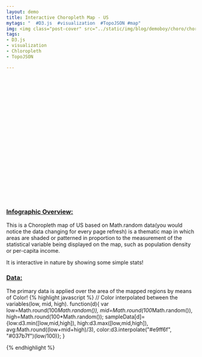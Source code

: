 ```yaml
---
layout: demo
title: Interactive Choropleth Map - US 
mytags: "  #D3.js  #visualization  #TopoJSON #map"
img: <img class="post-cover" src="../static/img/blog/demoboy/choro/chorohead.png"  border="5" alt="Responsive image">
tags:
- D3.js
- visualization
- Chloropleth
- TopoJSON

---
```

<style>
  .state{
    fill: none;
    stroke: #99cd0d;
    stroke-width: 1;
  }
  .state:hover{
    fill-opacity:0.5;
  }
  #tooltip {   
    position: absolute;           
    text-align: center;
    padding: 20px;             
    margin: 10px;
    font: 12px sans-serif;        
    background: lightsteelblue;   
    border: 1px;      
    border-radius: 2px;           
    pointer-events: none;         
  }
  #tooltip h4{
    margin:0;
    font-size:14px;
  }
  #tooltip{
    background:rgba(0,0,0,0.9);
    border:1px solid grey;
    border-radius:5px;
    font-size:12px;
    width:auto;
    padding:4px;
    color:white;
    opacity:0;
  }
  #tooltip table{
    table-layout:fixed;
  }
  #tooltip tr td{
    padding:0;
    margin:0;
  }
  #tooltip tr td:nth-child(1){
    width:50px;
  }
  #tooltip tr td:nth-child(2){
    text-align:center;
  }

</style>
<style>.container {
  width: auto;
  max-width: 1060px;
  text-align: center;

}
</style>
<div id="tooltip"></div><!-- div to hold tooltip. -->
<div class="myNote">
<svg width="1000" height="650" id="statesvg"></svg> <!-- svg to hold the map. -->
<script src="../static/js/uStates.js"></script> <!-- creates uStates. -->
<script src="http://d3js.org/d3.v3.min.js"></script>
<script>

  function tooltipHtml(n, d){ /* function to create html content string in tooltip div. */
    return "<h4>"+n+"</h4><table>"+
      "<tr><td>Low</td><td>"+(d.low)+"</td></tr>"+
      "<tr><td>Average</td><td>"+(d.avg)+"</td></tr>"+
      "<tr><td>High</td><td>"+(d.high)+"</td></tr>"+
      "</table>";
  }
  
  var sampleData ={}; /* Sample random data. */ 
  ["HI", "AK", "FL", "SC", "GA", "AL", "NC", "TN", "RI", "CT", "MA",
  "ME", "NH", "VT", "NY", "NJ", "PA", "DE", "MD", "WV", "KY", "OH", 
  "MI", "WY", "MT", "ID", "WA", "DC", "TX", "CA", "AZ", "NV", "UT", 
  "CO", "NM", "OR", "ND", "SD", "NE", "IA", "MS", "IN", "IL", "MN", 
  "WI", "MO", "AR", "OK", "KS", "LS", "VA"]
    .forEach(function(d){ 
      var low=Math.round(100*Math.random()), 
        mid=Math.round(100*Math.random()), 
        high=Math.round(100*Math.random());
      sampleData[d]={low:d3.min([low,mid,high]), high:d3.max([low,mid,high]), 
          avg:Math.round((low+mid+high)/3), color:d3.interpolate("#e9ff6f", "#037b7f")(low/100)}; 
    });
  
  /* draw states on id #statesvg */ 
  choropleth.draw("#statesvg", sampleData, tooltipHtml);
</script>
</div>


<div class="divider"></div>

### [Infographic Overview:]()

This is a Choropleth map of US based on Math.random data(you would notice the data changing for every page refresh) is a thematic map in which areas are shaded or patterned in proportion to the measurement of the statistical variable being displayed on the map, such as population density or per-capita income.


It is interactive in nature by showing some simple stats!


### [Data:]()
The primary data is applied over the area of the mapped regions by means of Color!
{% highlight javascript %}
// Color interpolated between the variables(low, mid, high).
function(d){ 
      var low=Math.round(100*Math.random()), 
          mid=Math.round(100*Math.random()), 
          high=Math.round(100*Math.random());
          sampleData[d]={low:d3.min([low,mid,high]), high:d3.max([low,mid,high]), 
          avg:Math.round((low+mid+high)/3), color:d3.interpolate("#e9ff6f", "#037b7f")(low/100)}; 
    }

{% endhighlight %}

